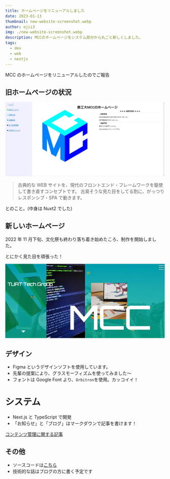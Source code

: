 ```yaml
---
title: ホームページをリニューアルしました
date: 2023-01-13
thumbnail: new-website-screenshot.webp
author: ojii3
img: ./new-website-screenshot.webp
description: MCCのホームページをシステム部分から丸ごと新しくしました。
tags:
  - dev
  - web
  - nextjs
---
```

MCC のホームページをリニューアルしたのでご報告

## 旧ホームページの状況

![old website](./old-website-screenshot.webp)

> 古典的な WEB サイトを、現代のフロントエンド・フレームワークを駆使して書き直すコンセプトです。 古臭そうな見た目をしてる割に、がっつりレスポンシブ・SPA で動きます。

とのこと。(中身は Nuxt2 でした)

## 新しいホームページ

2022 年 11 月下旬、文化祭も終わり落ち着き始めたころ、制作を開始しました。

とにかく見た目を頑張った！

![new website](./new-website-screenshot.webp)

## デザイン

- Figma というデザインソフトを使用しています。
- 先輩の提案により、グラスモーフィズムを使ってみました〜
- フォントは Google Font より、`Orbitron`を使用。カッコイイ！

# システム

- Next.js と TypeScript で開発
- 「お知らせ」と「ブログ」はマークダウンで記事を書けます！

[コンテンツ管理に関する記事](/blog/)

## その他

- ソースコードは[こちら](https://github.com/tuatmcc/mcc-website)
- 技術的な話はブログの方に書く予定です
